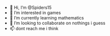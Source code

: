 - 👋 Hi, I’m @Spiders15
- 👀 I’m interested in games
- 🌱 I’m currently learning mathematics
- 💞️ I’m looking to collaborate on nothings i guess
- 📫 dont reach me i think

<!---
Spiders15/Spiders15 is a ✨ special ✨ repository because its `README.md` (this file) appears on your GitHub profile.
You can click the Preview link to take a look at your changes.
--->

